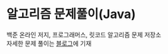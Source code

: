 # 알고리즘 문제풀이(Java)
백준 온라인 저지, 프로그래머스, 릿코드 알고리즘 문제 저장소  
자세한 문제 풀이는 [블로그](https://egg-programmer.tistory.com/category/%EC%BD%94%EB%94%A9%20%EC%97%B0%EC%8A%B5)에 기재  
